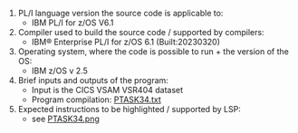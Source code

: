 1. PL/I language version the source code is applicable to:
    - IBM PL/I for z/OS V6.1
2. Compiler used to build the source code / supported by compilers:
    - IBM® Enterprise PL/I for z/OS  6.1      (Built:20230320)
3. Operating system, where the code is possible to run + the version of the OS:
    - IBM z/OS v 2.5
4. Brief inputs and outputs of the program:
    - Input is the CICS VSAM VSR404 dataset
    - Program compilation: [PTASK34.txt](PTASK34.txt)
5. Expected instructions to be highlighted / supported by LSP:
    - see [PTASK34.png](PTASK34.png)

